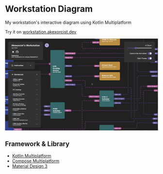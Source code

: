 # Workstation Diagram

My workstation's interactive diagram using Kotlin Multiplatform

Try it on [workstation.akexorcist.dev](https://workstation.akexorcist.dev)

![Overview](./image/overview.gif)

## Framework & Library

* [Kotlin Multiplatform](https://www.jetbrains.com/kotlin-multiplatform/)
* [Compose Multiplatform](https://www.jetbrains.com/lp/compose-multiplatform/)
* [Material Design 3](https://m3.material.io/components)
